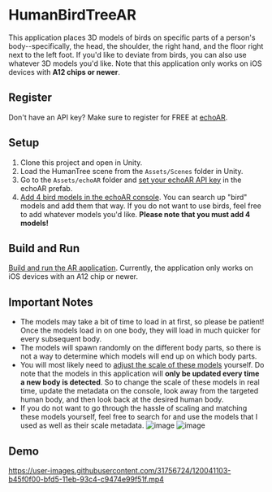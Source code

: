 # HumanBirdTreeAR

This application places 3D models of birds on specific parts of a person's body--specifically, the head, the shoulder, the right hand, and the floor right next to the left foot. If you'd like to deviate from birds, you can also use whatever 3D models you'd like. Note that this application only works on iOS devices with **A12 chips or newer**. 

## Register
Don't have an API key? Make sure to register for FREE at [echoAR](https://console.echoar.xyz).

## Setup
1. Clone this project and open in Unity.
2. Load the HumanTree scene from the `Assets/Scenes` folder in Unity.
3. Go to the `Assets/echoAR` folder and [set your echoAR API key](https://docs.echoar.xyz/unity/using-the-sdk) in the echoAR prefab. 
4. [Add 4 bird models in the echoAR console](https://docs.echoar.xyz/quickstart/add-a-3d-model). You can search up "bird" models and add them that way. If you do not want to use birds, feel free to add whatever models you'd like. **Please note that you must add 4 models!**

## Build and Run
[Build and run the AR application](https://docs.echoar.xyz/unity/adding-ar-capabilities#4-build-and-run-the-ar-application). 
Currently, the application only works on iOS devices with an A12 chip or newer. 

## Important Notes
- The models may take a bit of time to load in at first, so please be patient! Once the models load in on one body, they will load in much quicker for every subsequent body. 
- The models will spawn randomly on the different body parts, so there is not a way to determine which models will end up on which body parts. 
- You will most likely need to [adjust the scale of these models](https://docs.echoar.xyz/web-console/manage-pages/data-page/how-to-add-data#adding-metadata) yourself. Do note that the models in this application will **only be updated every time a new body is detected**. So to change the scale of these models in real time, update the metadata on the console, look away from the targeted human body, and then look back at the desired human body. 
- If you do not want to go through the hassle of scaling and matching these models yourself, feel free to search for and use the models that I used as well as their scale metadata.
![image](https://user-images.githubusercontent.com/31756724/120035425-980aa480-bfcc-11eb-8039-1f79cc77f4de.png)
![image](https://user-images.githubusercontent.com/31756724/120035982-6c3bee80-bfcd-11eb-9c55-f32fee3ac99d.png)

## Demo
https://user-images.githubusercontent.com/31756724/120041103-b45f0f00-bfd5-11eb-93c4-c9474e99f51f.mp4
